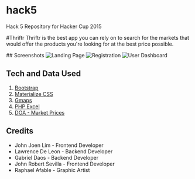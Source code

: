 # hack5
Hack 5 Repository for Hacker Cup 2015

#Thriftr
Thriftr is the best app you can rely on to search for the markets that would offer the products you're looking for at the best price possible.

#‪#‎ Screenshots‬
![Landing Page](http://i.imgur.com/FqbFbUl.png)
![Registration](http://i.imgur.com/mdgwSyI.png)
![User Dashboard](http://i.imgur.com/ouvXakC.png)

## Tech and Data Used
1. [Bootstrap](https://www.getbootstrap.com/)
2. [Materialize CSS](https://www.materializecss.com/)
3. [Gmaps](https://www.gmaps.js/)
4. [PHP Excel](https://github.phpexcel)
5. [DOA - Market Prices](data.gov.ph)


## Credits
- John Joen Lim - Frontend Developer
- Lawrence De Leon - Backend Developer
- Gabriel Daos - Backend Developer
- John Robert Sevilla - Frontend Developer
- Raphael Afable - Graphic Artist
